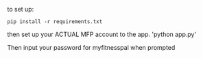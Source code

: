 to set up:
```
pip install -r requirements.txt
```

then set up your ACTUAL MFP account to the app.
'python app.py'

Then input your password for myfitnesspal when prompted


